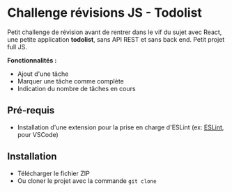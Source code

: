 # Challenge révisions JS - Todolist

Petit challenge de révision avant de rentrer dans le vif du sujet avec React, une petite application **todolist**, sans API REST et sans back end. Petit projet full JS.

**Fonctionnalités :**
* Ajout d'une tâche
* Marquer une tâche comme complète
* Indication du nombre de tâches en cours

## Pré-requis
* Installation d'une extension pour la prise en charge d'ESLint (ex: [ESLint](https://marketplace.visualstudio.com/items?itemName=dbaeumer.vscode-eslint), pour VSCode)

## Installation
* Télécharger le fichier ZIP
* Ou cloner le projet avec la commande ```git clone```